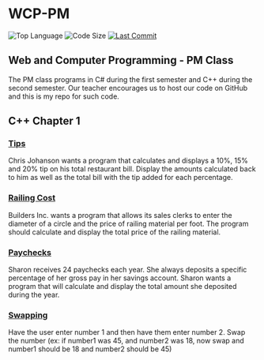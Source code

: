 # WCP-PM

![Top Language](https://img.shields.io/github/languages/top/doccodes/wcp-pm.svg?style=flat)
![Code Size](https://img.shields.io/github/languages/code-size/doccodes/wcp-pm.svg?style=flat)
[![Last Commit](https://img.shields.io/github/last-commit/doccodes/wcp-pm.svg?style=flat)](https://github.com/doccodes/wcp-pm/commit/master)

## Web and Computer Programming - PM Class
The PM class programs in C# during the first semester and C++ during the second semester. Our teacher encourages us to host our code on GitHub and this is my repo for such code.

## C++ Chapter 1
### [Tips](Tips)
Chris Johanson wants a program that calculates and displays a 10%, 15% and 20% tip on his total restaurant bill. Display the amounts calculated back to him as well as the total bill with the tip added for each percentage.  
### [Railing Cost](BuildInc)
Builders Inc. wants a program that allows its sales clerks to enter the diameter of a circle and the price of railing material per foot. The program should calculate and display the total price of the railing material.
### [Paychecks](Paycheck)
Sharon receives 24 paychecks each year. She always deposits a specific percentage of her gross pay in her savings account. Sharon wants a program that will calculate and display the total amount she deposited during the year.
### [Swapping](Swapper)
Have the user enter number 1 and then have them enter number 2. Swap the number (ex: if number1 was 45,  and number2 was 18, now swap and number1 should be 18 and number2 should be 45)